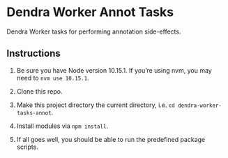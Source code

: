 # Dendra Worker Annot Tasks

Dendra Worker tasks for performing annotation side-effects.


## Instructions

1. Be sure you have Node version 10.15.1. If you’re using nvm, you may need to `nvm use 10.15.1`.

2. Clone this repo.

3. Make this project directory the current directory, i.e. `cd dendra-worker-tasks-annot`.

4. Install modules via `npm install`.

5. If all goes well, you should be able to run the predefined package scripts.
